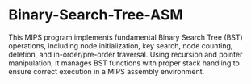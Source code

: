 # Binary-Search-Tree-ASM
This MIPS program implements fundamental Binary Search Tree (BST) operations, including node initialization, key search, node counting, deletion, and in-order/pre-order traversal. Using recursion and pointer manipulation, it manages BST functions with proper stack handling to ensure correct execution in a MIPS assembly environment.
